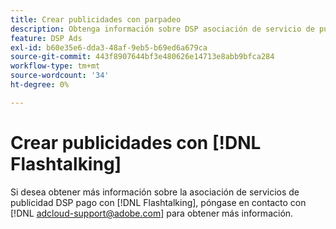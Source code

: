 ```yaml
---
title: Crear publicidades con parpadeo
description: Obtenga información sobre DSP asociación de servicio de publicidad gratuita con Flashtalk.
feature: DSP Ads
exl-id: b60e35e6-dda3-48af-9eb5-b69ed6a679ca
source-git-commit: 443f8907644bf3e480626e14713e8abb9bfca284
workflow-type: tm+mt
source-wordcount: '34'
ht-degree: 0%

---
```


# Crear publicidades con [!DNL Flashtalking]

Si desea obtener más información sobre la asociación de servicios de publicidad DSP pago con [!DNL Flashtalking], póngase en contacto con [!DNL adcloud-support@adobe.com] para obtener más información.
